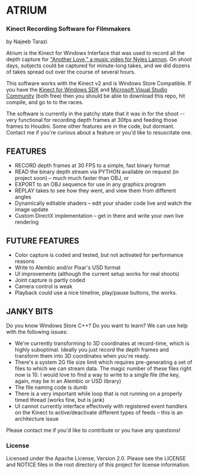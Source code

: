 # ATRIUM
### Kinect Recording Software for Filmmakers
by Najeeb Tarazi

Atrium is the Kinect for Windows Interface that was used to record all the depth capture for ["Another Love," a music video for Nyles Lannon](https://vimeo.com/145706460). On shoot days, subjects could be captured for minute-long takes, and we did dozens of takes spread out over the course of several hours.

This software works with the Kinect v2 and is Windows Store Compatible. If you have the [Kinect for Windows SDK](https://www.kinectforwindows.com) and [Microsoft Visual Studio Community](https://www.visualstudio.com/en-us/products/visual-studio-community-vs.aspx) (both free) then you should be able to download this repo, hit compile, and go to to the races.

The software is currently in the patchy state that it was in for the shoot -- very functional for recording depth frames at 30fps and feeding those frames to Houdini. Some other features are in the code, but dormant. Contact me if you're curious about a feature or you'd like to resuscitate one.

## FEATURES

- RECORD depth frames at 30 FPS to a simple, fast binary format
- READ the binary depth stream via PYTHON available on request (in project soon) – much much faster than OBJ, or
- EXPORT to an OBJ sequence for use in any graphics program
- REPLAY takes to see how they went, and view them from different angles
- Dynamically editable shaders – edit your shader code live and watch the image update
- Custom DirectX implementation – get in there and write your own live rendering

## FUTURE FEATURES

- Color capture is coded and tested, but not activated for performance reasons
- Write to Alembic and/or Pixar's USD format
- UI improvements (although the current setup works for real shoots)
- Joint capture is partly coded
- Camera control is weak
- Playback could use a nice timeline, play/pause buttons, the works.


## JANKY BITS

Do you know Windows Store C++? Do you want to learn? We can use help with the following issues:

- We're currently transforming to 3D coordinates at record-time, which is highly suboptimal. Ideally you just record the depth frames and transform them into 3D coordinates when you're ready.
- There's a system 2G file size limit which requires pre-generating a set of files to which we can stream data. The magic number of these files right now is 10. I would love to find a way to write to a single file (the key, again, may be in an Alembic or USD library)
- The file naming code is dumb
- There is a very important while loop that is not running on a properly timed thread (works fine, but is jank)
- UI cannot currently interface effectively with registered event handlers on the Kinect to active/deactivate different types of feeds – this is an architecture issue

Please contact me if you'd like to contribute or you have any questions!

### License

Licensed under the Apache License, Version 2.0. Please see the LICENSE and NOTICE files in the root directory of this project for license information.
